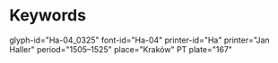 # Keywords
glyph-id="Ha-04_0325"
font-id="Ha-04"
printer-id="Ha"
printer="Jan Haller"
period="1505–1525"
place="Kraków"
PT plate="167"
